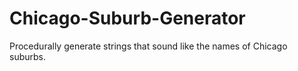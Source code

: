 # Chicago-Suburb-Generator
Procedurally generate strings that sound like the names of Chicago suburbs.
